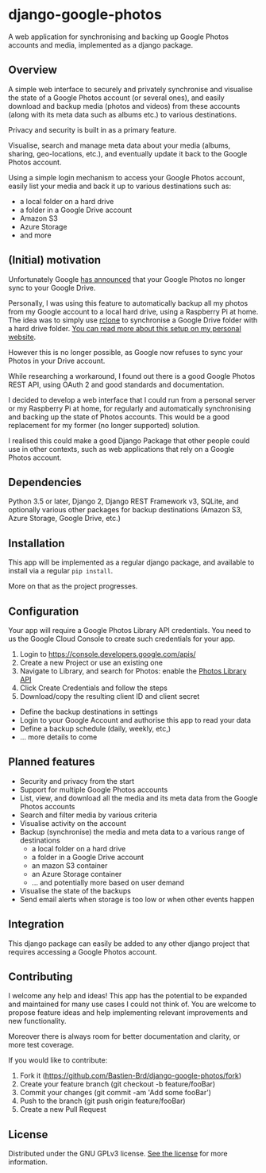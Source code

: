 # django-google-photos

A web application for synchronising and backing up Google Photos accounts and media, implemented as a django package.

## Overview

A simple web interface to securely and privately synchronise and visualise the state of a Google Photos account (or several ones), 
and easily download and backup media (photos and videos) from these accounts (along with its meta data such as albums etc.) to various destinations.

Privacy and security is built in as a primary feature.

Visualise, search and manage meta data about your media (albums, sharing, geo-locations, etc.), and eventually update it back to the Google Photos account. 

Using a simple login mechanism to access your Google Photos account, easily list your media and back it up to various destinations such as:

- a local folder on a hard drive
- a folder in a Google Drive account
- Amazon S3
- Azure Storage
- and more

## (Initial) motivation

Unfortunately Google [has announced](https://support.google.com/photos/answer/9316089) that your Google Photos no longer sync to your Google Drive.

Personally, I was using this feature to automatically backup all my photos from my Google account to a local hard drive, using a Raspberry Pi at home.
The idea was to simply use [rclone](https://rclone.org/) to synchronise a Google Drive folder with a hard drive folder. [You can read more about this setup on my personal website](https://bastienbourdon.com/2017/home-backup/).

However this is no longer possible, as Google now refuses to sync your Photos in your Drive account.

While researching a workaround, I found out there is a good Google Photos REST API, using OAuth 2 and good standards and documentation.

I decided to develop a web interface that I could run from a personal server or my Raspberry Pi at home, for regularly and automatically synchronising and backing up the state of Photos accounts.
This would be a good replacement for my former (no longer supported) solution.

I realised this could make a good Django Package that other people could use in other contexts, such as web applications that rely on a Google Photos account.

## Dependencies

Python 3.5 or later, Django 2, Django REST Framework v3, SQLite, and optionally various other packages for backup destinations (Amazon S3, Azure Storage, Google Drive, etc.)

## Installation

This app will be implemented as a regular django package, and available to install via a regular `pip install`.

More on that as the project progresses.

## Configuration

Your app will require a Google Photos Library API credentials. You need to us the Google Cloud Console to create such credentials for your app.
1. Login to https://console.developers.google.com/apis/
2. Create a new Project or use an existing one
3. Navigate to Library, and search for Photos: enable the [Photos Library API](https://console.developers.google.com/apis/library/photoslibrary.googleapis.com)
4. Click Create Credentials and follow the steps
5. Download/copy the resulting client ID and client secret

- Define the backup destinations in settings
- Login to your Google Account and authorise this app to read your data
- Define a backup schedule (daily, weekly, etc,)
- ... more details to come

## Planned features

- Security and privacy from the start
- Support for multiple Google Photos accounts
- List, view, and download all the media and its meta data from the Google Photos accounts
- Search and filter media by various criteria
- Visualise activity on the account
- Backup (synchronise) the media and meta data to a various range of destinations
   - a local folder on a hard drive
   - a folder in a Google Drive account
   - an mazon S3 container
   - an Azure Storage container
   - ... and potentially more based on user demand
- Visualise the state of the backups
- Send email alerts when storage is too low or when other events happen

## Integration

This django package can easily be added to any other django project that requires accessing a Google Photos account.

## Contributing

I welcome any help and ideas! 
This app has the potential to be expanded and maintained for many use cases I could not think of.
You are welcome to propose feature ideas and help implementing relevant improvements and new functionality.

Moreover there is always room for better documentation and clarity, or more test coverage.

If you would like to contribute:

1. Fork it (https://github.com/Bastien-Brd/django-google-photos/fork)
2. Create your feature branch (git checkout -b feature/fooBar)
3. Commit your changes (git commit -am 'Add some fooBar')
4. Push to the branch (git push origin feature/fooBar)
5. Create a new Pull Request

## License

Distributed under the GNU GPLv3 license. [See the license](https://github.com/Bastien-Brd/django-google-photos/blob/master/LICENSE) for more information.
